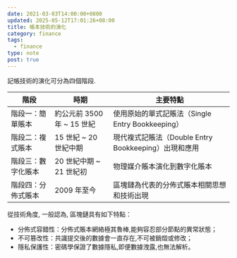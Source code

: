 ```yaml
---
date: 2021-03-03T14:00:00+0800
updated: 2025-05-12T17:01:26+08:00
title: 帳本技術的演化
category: finance
tags:
  - finance
type: note
post: true
---
```


記帳技術的演化可分為四個階段.

<!--more-->

| 階段               | 時期                       | 主要特點                                             |
| ------------------ | -------------------------- | ---------------------------------------------------- |
| 階段一：簡單賬本   | 約公元前 3500 年 ~ 15 世紀 | 使用原始的單式記賬法（Single Entry Bookkeeping）     |
| 階段二：複式賬本   | 15 世紀 ~ 20 世紀中期      | 現代複式記賬法（Double Entry Bookkeeping）出現和應用 |
| 階段三：數字化賬本 | 20 世紀中期 ~ 21 世紀初    | 物理媒介賬本演化到數字化賬本                         |
| 階段四：分佈式賬本 | 2009 年至今                | 區塊鏈為代表的分佈式賬本相關思想和技術出現           |

從技術角度, 一般認為, 區塊鏈具有如下特點：

* 分佈式容錯性：分佈式賬本網絡極其魯棒,能夠容忍部分節點的異常狀態；
* 不可篡改性：共識提交後的數據會一直存在,不可被銷燬或修改；
* 隱私保護性：密碼學保證了數據隱私,即便數據洩露,也無法解析。
